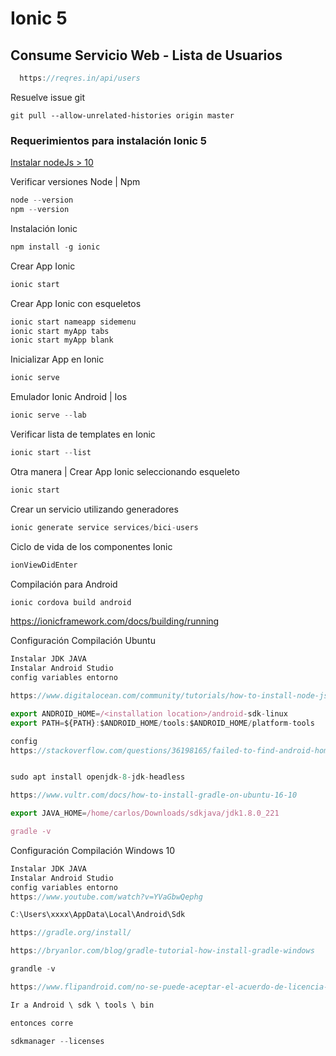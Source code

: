 # Ionic 5
## Consume Servicio Web - Lista de Usuarios 

```javascript
  https://reqres.in/api/users
```

Resuelve issue git  

```git
git pull --allow-unrelated-histories origin master
```

### Requerimientos para instalación Ionic 5

<a href="https://nodejs.org/en/" target="_blank">
Instalar nodeJs > 10 
</a>

Verificar versiones Node | Npm

```javascript
node --version 
npm --version 
```

Instalación Ionic

```javascript
npm install -g ionic 
```

Crear App Ionic

```javascript
ionic start 
```

Crear App Ionic con esqueletos

```javascript
ionic start nameapp sidemenu
ionic start myApp tabs
ionic start myApp blank
```

Inicializar App en Ionic

```javascript
ionic serve 
```

Emulador Ionic Android | Ios

```javascript
ionic serve --lab
```

Verificar lista de templates en Ionic

```javascript
ionic start --list
```

Otra manera | Crear App Ionic seleccionando esqueleto

```javascript
ionic start 
```

Crear un servicio utilizando generadores 

```javascript
ionic generate service services/bici-users
```

Ciclo de vida de los componentes Ionic 

```javascript
ionViewDidEnter
```

Compilación para Android 

```javascript
ionic cordova build android 
```

https://ionicframework.com/docs/building/running

Configuración Compilación Ubuntu 

```javascript
Instalar JDK JAVA
Instalar Android Studio 
config variables entorno 

https://www.digitalocean.com/community/tutorials/how-to-install-node-js-on-ubuntu-16-04

export ANDROID_HOME=/<installation location>/android-sdk-linux
export PATH=${PATH}:$ANDROID_HOME/tools:$ANDROID_HOME/platform-tools

config 
https://stackoverflow.com/questions/36198165/failed-to-find-android-home-environment-variable


sudo apt install openjdk-8-jdk-headless 

https://www.vultr.com/docs/how-to-install-gradle-on-ubuntu-16-10

export JAVA_HOME=/home/carlos/Downloads/sdkjava/jdk1.8.0_221

gradle -v
```

Configuración Compilación Windows 10

```javascript
Instalar JDK JAVA
Instalar Android Studio 
config variables entorno 
https://www.youtube.com/watch?v=YVaGbwQephg

C:\Users\xxxx\AppData\Local\Android\Sdk

https://gradle.org/install/

https://bryanlor.com/blog/gradle-tutorial-how-install-gradle-windows

grandle -v

https://www.flipandroid.com/no-se-puede-aceptar-el-acuerdo-de-licencia-android-sdk-platform-24.html

Ir a Android \ sdk \ tools \ bin

entonces corre

sdkmanager --licenses

```







